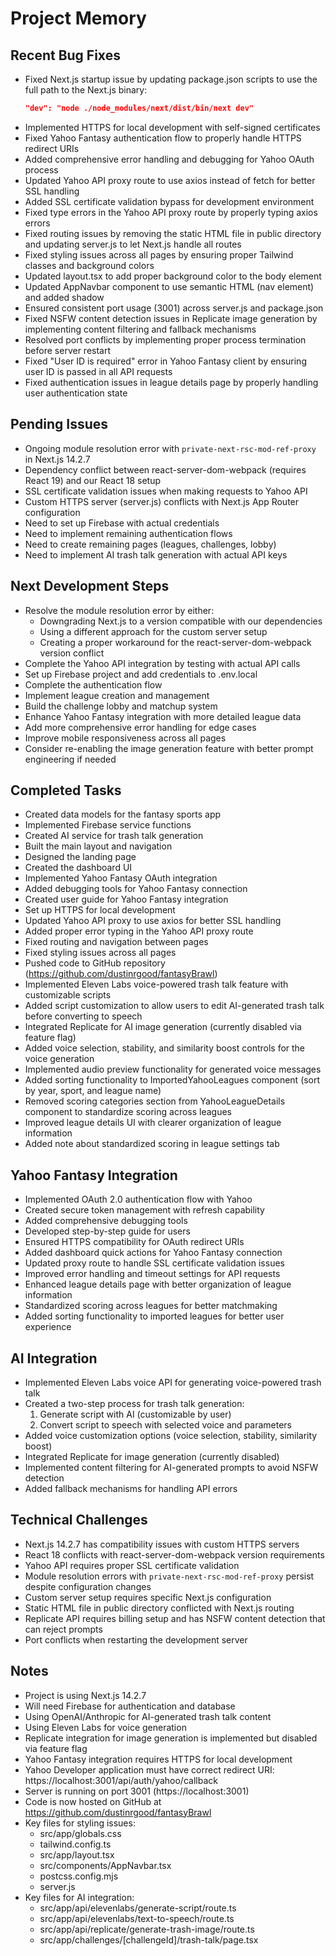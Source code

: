 # Project Memory

## Recent Bug Fixes
- Fixed Next.js startup issue by updating package.json scripts to use the full path to the Next.js binary:
  ```json
  "dev": "node ./node_modules/next/dist/bin/next dev"
  ```
- Implemented HTTPS for local development with self-signed certificates
- Fixed Yahoo Fantasy authentication flow to properly handle HTTPS redirect URIs
- Added comprehensive error handling and debugging for Yahoo OAuth process
- Updated Yahoo API proxy route to use axios instead of fetch for better SSL handling
- Added SSL certificate validation bypass for development environment
- Fixed type errors in the Yahoo API proxy route by properly typing axios errors
- Fixed routing issues by removing the static HTML file in public directory and updating server.js to let Next.js handle all routes
- Fixed styling issues across all pages by ensuring proper Tailwind classes and background colors
- Updated layout.tsx to add proper background color to the body element
- Updated AppNavbar component to use semantic HTML (nav element) and added shadow
- Ensured consistent port usage (3001) across server.js and package.json
- Fixed NSFW content detection issues in Replicate image generation by implementing content filtering and fallback mechanisms
- Resolved port conflicts by implementing proper process termination before server restart
- Fixed "User ID is required" error in Yahoo Fantasy client by ensuring user ID is passed in all API requests
- Fixed authentication issues in league details page by properly handling user authentication state

## Pending Issues
- Ongoing module resolution error with `private-next-rsc-mod-ref-proxy` in Next.js 14.2.7
- Dependency conflict between react-server-dom-webpack (requires React 19) and our React 18 setup
- SSL certificate validation issues when making requests to Yahoo API
- Custom HTTPS server (server.js) conflicts with Next.js App Router configuration
- Need to set up Firebase with actual credentials
- Need to implement remaining authentication flows
- Need to create remaining pages (leagues, challenges, lobby)
- Need to implement AI trash talk generation with actual API keys

## Next Development Steps
- Resolve the module resolution error by either:
  - Downgrading Next.js to a version compatible with our dependencies
  - Using a different approach for the custom server setup
  - Creating a proper workaround for the react-server-dom-webpack version conflict
- Complete the Yahoo API integration by testing with actual API calls
- Set up Firebase project and add credentials to .env.local
- Complete the authentication flow
- Implement league creation and management
- Build the challenge lobby and matchup system
- Enhance Yahoo Fantasy integration with more detailed league data
- Add more comprehensive error handling for edge cases
- Improve mobile responsiveness across all pages
- Consider re-enabling the image generation feature with better prompt engineering if needed

## Completed Tasks
- Created data models for the fantasy sports app
- Implemented Firebase service functions
- Created AI service for trash talk generation
- Built the main layout and navigation
- Designed the landing page
- Created the dashboard UI
- Implemented Yahoo Fantasy OAuth integration
- Added debugging tools for Yahoo Fantasy connection
- Created user guide for Yahoo Fantasy integration
- Set up HTTPS for local development
- Updated Yahoo API proxy to use axios for better SSL handling
- Added proper error typing in the Yahoo API proxy route
- Fixed routing and navigation between pages
- Fixed styling issues across all pages
- Pushed code to GitHub repository (https://github.com/dustinrgood/fantasyBrawl)
- Implemented Eleven Labs voice-powered trash talk feature with customizable scripts
- Added script customization to allow users to edit AI-generated trash talk before converting to speech
- Integrated Replicate for AI image generation (currently disabled via feature flag)
- Added voice selection, stability, and similarity boost controls for the voice generation
- Implemented audio preview functionality for generated voice messages
- Added sorting functionality to ImportedYahooLeagues component (sort by year, sport, and league name)
- Removed scoring categories section from YahooLeagueDetails component to standardize scoring across leagues
- Improved league details UI with clearer organization of league information
- Added note about standardized scoring in league settings tab

## Yahoo Fantasy Integration
- Implemented OAuth 2.0 authentication flow with Yahoo
- Created secure token management with refresh capability
- Added comprehensive debugging tools
- Developed step-by-step guide for users
- Ensured HTTPS compatibility for OAuth redirect URIs
- Added dashboard quick actions for Yahoo Fantasy connection
- Updated proxy route to handle SSL certificate validation issues
- Improved error handling and timeout settings for API requests
- Enhanced league details page with better organization of league information
- Standardized scoring across leagues for better matchmaking
- Added sorting functionality to imported leagues for better user experience

## AI Integration
- Implemented Eleven Labs voice API for generating voice-powered trash talk
- Created a two-step process for trash talk generation:
  1. Generate script with AI (customizable by user)
  2. Convert script to speech with selected voice and parameters
- Added voice customization options (voice selection, stability, similarity boost)
- Integrated Replicate for image generation (currently disabled)
- Implemented content filtering for AI-generated prompts to avoid NSFW detection
- Added fallback mechanisms for handling API errors

## Technical Challenges
- Next.js 14.2.7 has compatibility issues with custom HTTPS servers
- React 18 conflicts with react-server-dom-webpack version requirements
- Yahoo API requires proper SSL certificate validation
- Module resolution errors with `private-next-rsc-mod-ref-proxy` persist despite configuration changes
- Custom server setup requires specific Next.js configuration
- Static HTML file in public directory conflicted with Next.js routing
- Replicate API requires billing setup and has NSFW content detection that can reject prompts
- Port conflicts when restarting the development server

## Notes
- Project is using Next.js 14.2.7
- Will need Firebase for authentication and database
- Using OpenAI/Anthropic for AI-generated trash talk content
- Using Eleven Labs for voice generation
- Replicate integration for image generation is implemented but disabled via feature flag
- Yahoo Fantasy integration requires HTTPS for local development
- Yahoo Developer application must have correct redirect URI: https://localhost:3001/api/auth/yahoo/callback
- Server is running on port 3001 (https://localhost:3001)
- Code is now hosted on GitHub at https://github.com/dustinrgood/fantasyBrawl
- Key files for styling issues:
  - src/app/globals.css
  - tailwind.config.ts
  - src/app/layout.tsx
  - src/components/AppNavbar.tsx
  - postcss.config.mjs
  - server.js 
- Key files for AI integration:
  - src/app/api/elevenlabs/generate-script/route.ts
  - src/app/api/elevenlabs/text-to-speech/route.ts
  - src/app/api/replicate/generate-trash-image/route.ts
  - src/app/challenges/[challengeId]/trash-talk/page.tsx 